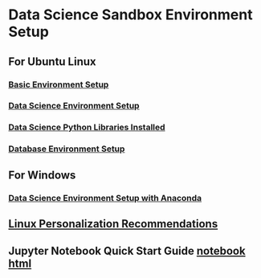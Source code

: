 # Data Science Sandbox Environment Setup
## For Ubuntu Linux 
### [Basic Environment Setup](./Sandbox_Build_Scripts/Basic_Env.sh)
### [Data Science Environment Setup](./Sandbox_Build_Scripts/Data_Science_Env.sh)
### [Data Science Python Libraries Installed](./Sandbox_Build_Scripts/Data_Science_Python_Packages_Installed.txt)
### [Database Environment Setup](./Sandbox_Build_Scripts/Databases_Env.sh)
## For Windows
### [Data Science Environment Setup with Anaconda](./Windows.pdf) 
## [Linux Personalization Recommendations](./Personalize.md)
## Jupyter Notebook Quick Start Guide [notebook](./Quick_Start/JupyterNotebook_QuickStartGuide.ipynb) [html](./Quick_Start/JupyterNotebook_QuickStartGuide.html)
